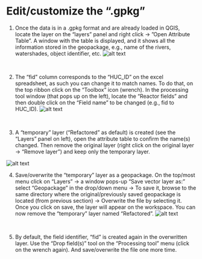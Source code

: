 # Edit/customize the “.gpkg”

1)	Once the data is in a .gpkg format and are already loaded in QGIS, locate the layer on the “layers” panel and right click &rarr; ”Open Attribute Table”. A window with the table is displayed, and it shows all the information stored in the geopackage, e.g., name of the rivers, watershades, object identifier, etc.
![alt text](https://github.com/pgonzaleze/Working-with-a-geopackage-.gpkg-in-QGIS/blob/main/GPKG/figure_5.jpg)
<br>

2)	The “fid” column corresponds to the “HUC_ID” on the excel spreadsheet, as such you can change it to match names. To do that, on the top ribbon click on the “Toolbox” icon (wrench). In the processing tool window (that pops up on the left), locate the “Reactor fields” and then double click on the “Field name” to be changed (e.g., fid to HUC_ID).
![alt text](https://github.com/pgonzaleze/Working-with-a-geopackage-.gpkg-in-QGIS/blob/main/GPKG/figure_6.jpg)
<br>

3)	A “temporary” layer (“Refactored” as default) is created (see the “Layers” panel on left), open the attribute table to confirm the name(s) changed. Then remove the original layer (right click on the original layer &rarr; “Remove layer”) and keep only the temporary layer.

![alt text](https://github.com/pgonzaleze/Working-with-a-geopackage-.gpkg-in-QGIS/blob/main/GPKG/figure_7.jpg)
<br>

4)  Save/overwrite the “temporary” layer as a geopackage. On the top/most menu click on “Layers” &rarr; a window pops-up “Save vector layer as:” select “Geopackage” in the drop/down menu &rarr; To save it, browse to the same directory where the original/previously saved geopackage is located (from previous section) &rarr; Overwrite the file by selecting it. Once you click on save, the layer will appear on the workspace. You can now remove the “temporary” layer named “Refactored”. 
![alt text](https://github.com/pgonzaleze/Working-with-a-geopackage-.gpkg-in-QGIS/blob/main/GPKG/figure_8.jpg)
<br>

5)  By default, the field identifier, “fid” is created again in the overwritten layer. Use the “Drop field(s)” tool on the “Processing tool” menu (click on the wrench again).  And save/overwrite the file one more time. 
